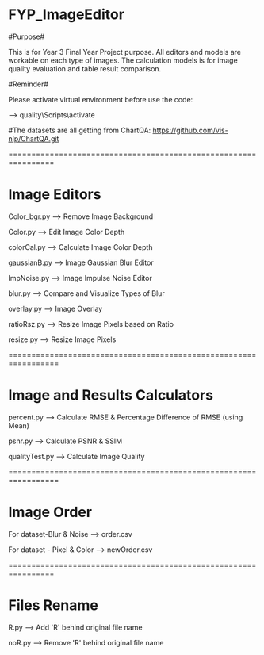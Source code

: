 ﻿# FYP_ImageEditor

#Purpose#

This is for Year 3 Final Year Project purpose. All editors and models are workable on each type of images. The calculation models is for image quality evaluation and table result comparison.

#Reminder# 

Please activate virtual environment before use the code:

--> quality\Scripts\activate

#The datasets are all getting from ChartQA: https://github.com/vis-nlp/ChartQA.git

================================================================

# Image Editors

Color_bgr.py --> Remove Image Background

Color.py --> Edit Image Color Depth

colorCal.py --> Calculate Image Color Depth

gaussianB.py --> Image Gaussian Blur Editor

ImpNoise.py --> Image Impulse Noise Editor

blur.py --> Compare and Visualize Types of Blur

overlay.py --> Image Overlay

ratioRsz.py --> Resize Image Pixels based on Ratio

resize.py --> Resize Image Pixels

=================================================================

# Image and Results Calculators

percent.py --> Calculate RMSE & Percentage Difference of RMSE (using Mean)

psnr.py --> Calculate PSNR & SSIM

qualityTest.py --> Calculate Image Quality 

=================================================================

# Image Order 

For dataset-Blur & Noise --> order.csv

For dataset - Pixel & Color --> newOrder.csv

================================================================

# Files Rename

R.py --> Add 'R' behind original file name

noR.py --> Remove 'R' behind original file name 
